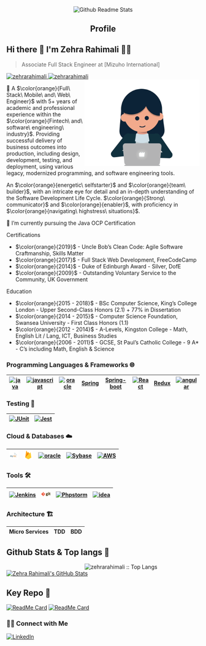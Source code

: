 <p align="center">
 <img width="100px" src="https://res.cloudinary.com/anuraghazra/image/upload/v1594908242/logo_ccswme.svg" align="center" alt="Github Readme Stats" />
 <h2 align="center">Profile</h2>
</p>

## Hi there 👋 I'm Zehra Rahimali 👩‍💻
> Associate Full Stack Engineer at [Mizuho International]

<a href="https://github.com/zehrarahimali">
  <img src="https://img.shields.io/github/followers/zehrarahimali" alt="zehrarahimali" >
</a>
<a href="https://github.com/zehrarahimali">
   <img src="https://komarev.com/ghpvc/?username=zehrarahimali" alt="zehrarahimali" >
</a>

<br />

<img style="padding:0px;margin:0px;" align="right" height="auto" width="300" src="./developer.gif" alt="zehrarahimali" />

<div>
 <p>
👀 A $\color{orange}{Full\ Stack\ Mobile\ and\ Web\ Engineer}$ with 5+ years of academic and professional experience within the $\color{orange}{Fintech\ and\ software\ engineering\ industry}$. Providing successful delivery of business outcomes into production, including design, development, testing, and deployment, using various legacy, modernized programming, and software engineering tools.
   
An $\color{orange}{energetic\ selfstarter}$ and $\color{orange}{team\ builder}$, with an intricate eye for detail and an in-depth understanding of the Software Development Life Cycle. $\color{orange}{Strong\ communicator}$ and $\color{orange}{enabler}$, with proficiency in $\color{orange}{navigating\ highstress\ situations}$.
   
🌱 I’m currently pursuing the Java OCP Certification
</p>

Certifications 
  - $\color{orange}{2019}$ - Uncle Bob’s Clean Code: Agile Software Craftmanship, Skills Matter
  - $\color{orange}{2017}$ - Full Stack Web Development, FreeCodeCamp
  - $\color{orange}{2014}$ - Duke of Edinburgh Award - Silver, DofE
  - $\color{orange}{2009}$ - Outstanding Voluntary Service to the Community, UK Government

Education
  - $\color{orange}{2015 - 2018}$ - BSc Computer Science, King’s College London - Upper Second-Class Honors (2.1) + 77% in Dissertation
  - $\color{orange}{2014 - 2015}$ - Computer Science Foundation, Swansea University - First Class Honors (1.1)
  - $\color{orange}{2012 - 2014}$ - A-Levels, Kingston College - Math, English Lit / Lang, ICT, Business Studies
  - $\color{orange}{2006 - 2011}$ - GCSE, St Paul’s Catholic College - 9 A* - C’s including Math, English & Science
</div>

### Programming Languages & Frameworks 🌐

| [<img src="https://logonoid.com/images/java-logo.png" alt="java" width="24">](https://www.java.com/) | [<img src="https://logonoid.com/images/javascript-logo.png" alt="javascript" width="24">](https://www.javascript.com/) | [<img src="https://logonoid.com/images/oracle-logo.png" alt="oracle" width="24">](https://www.oracle.com/java/technologies/appmodel.html) | [Spring](https://spring.io/) | [Spring-boot](https://spring.io/projects/spring-boot) |  [<img src="https://logonoid.com/images/react-logo.png" alt="React" width="24">](https://reactjs.org/) | [Redux](https://redux.js.org/) |  [<img src="https://logonoid.com/images/angularjs-logo.png" alt="angular" width="100">](https://angular.io/)
|---|---|---|---|---|---|---|---|

### Testing 🚧

| [<img src="https://junit.org/junit5/assets/img/junit5-logo.png" alt="JUnit" width="24">](https://junit.org/) | [<img src="https://miro.medium.com/max/300/1*veOyRtKTPeoqC_VlWNUc5Q.png" alt="Jest" width="24">](https://jestjs.io/)
|---|---|

### Cloud & Databases ☁️

| [<img src="https://raw.githubusercontent.com/github/explore/80688e429a7d4ef2fca1e82350fe8e3517d3494d/topics/mysql/mysql.png" alt="mysql" width="24">](https://www.mysql.com/) |  [<img src="https://raw.githubusercontent.com/github/explore/80688e429a7d4ef2fca1e82350fe8e3517d3494d/topics/firebase/firebase.png" alt="firebase" width="24">](https://firebase.google.com/) | [<img src="https://logonoid.com/images/oracle-logo.png" alt="oracle" width="24">](https://www.oracle.com/) | [<img src="http://photos.prnewswire.com/prnfull/20101203/MM12180LOGO?p=publish" alt="Sybase" width="24">](https://www.sap.com/products/acquired-brands/what-is-sybase.html) | [<img src="https://havecamerawilltravel.com/wp-content/uploads/2021/09/Amazon-Web-Services-logo-1.png" alt="AWS" width="100">](https://aws.amazon.com/)
|---|---|---|---|---|

### Tools 🛠️

| [<img src="https://upload.wikimedia.org/wikipedia/commons/thumb/e/e9/Jenkins_logo.svg/1200px-Jenkins_logo.svg.png" alt="Jenkins" width="24">](https://www.jenkins.io/) | [<img src="https://raw.githubusercontent.com/github/explore/80688e429a7d4ef2fca1e82350fe8e3517d3494d/topics/git/git.png" alt="Git" width="24">](https://git-scm.com/) |  [<img src="https://logonoid.com/images/phpstorm-logo.png" alt="Phpstorm" width="24">](https://www.jetbrains.com/phpstorm/) | [<img src="https://logonoid.com/images/intellij-idea-logo.png" alt="idea" width="20">](https://www.jetbrains.com/idea/)
|---|---|---|---|

### Architecture 🏗️

| Micro Services | TDD | BDD
|---|---|---|

## Github Stats & Top langs  🐐

<p>
  <img align="right" src="https://github-readme-stats.vercel.app/api/top-langs/?username=zehrarahimali&langs_count=10&theme=tokyonight&layout=compact" alt="zehrarahimali :: Top Langs" width="300" />
  
  [![Zehra Rahimali's GitHub Stats](https://github-readme-stats.vercel.app/api?username=zehrarahimali&show_icons=true&count_private=true)](https://github.com/zehrarahimali)
</p>

## Key Repo 👀
[![ReadMe Card](https://github-readme-stats.vercel.app/api/pin/?username=zehrarahimali&repo=DataStructuresAlgorithms&theme=radical "DataStructuresAlgorithms")](https://github.com/ZehraRahimali/DataStructuresAlgorithms)
[![ReadMe Card](https://github-readme-stats.vercel.app/api/pin/?username=zehrarahimali&repo=InstituteOfCancerResearch&theme=highcontrast "InstituteOfCancerResearch")](https://github.com/ZehraRahimali/InstituteOfCancerResearch)

<h3> 🤝🏻 Connect with Me </h3>

<p>
<a href="https://www.linkedin.com/in/zehrarahimali/" target="_blank"><img alt="LinkedIn" src="https://img.shields.io/badge/LinkedIn-@zehrarahimali-blue?style=flat&logo=linkedin"></a>
</p>


<!---
ZehraRahimali/ZehraRahimali is a ✨ special ✨ repository because its `README.md` (this file) appears on your GitHub profile.
You can click the Preview link to take a look at your changes.
--->
